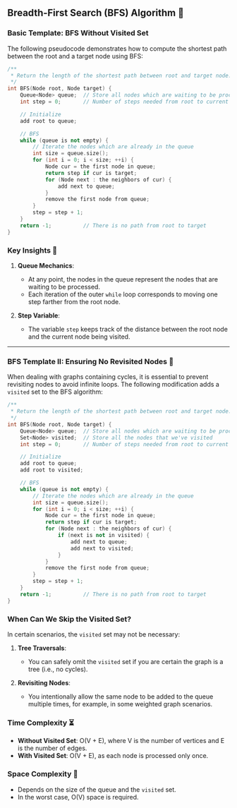 ## Breadth-First Search (BFS) Algorithm 🔎

### Basic Template: BFS Without Visited Set 

The following pseudocode demonstrates how to compute the shortest path between the root and a target node using BFS:

```cpp
/**
 * Return the length of the shortest path between root and target node.
 */
int BFS(Node root, Node target) {
    Queue<Node> queue;  // Store all nodes which are waiting to be processed
    int step = 0;       // Number of steps needed from root to current node

    // Initialize
    add root to queue;

    // BFS
    while (queue is not empty) {
        // Iterate the nodes which are already in the queue
        int size = queue.size();
        for (int i = 0; i < size; ++i) {
            Node cur = the first node in queue;
            return step if cur is target;
            for (Node next : the neighbors of cur) {
                add next to queue;
            }
            remove the first node from queue;
        }
        step = step + 1;
    }
    return -1;          // There is no path from root to target
}
```

### Key Insights 🫠

1. **Queue Mechanics**:
   - At any point, the nodes in the queue represent the nodes that are waiting to be processed.
   - Each iteration of the outer `while` loop corresponds to moving one step farther from the root node.

2. **Step Variable**:
   - The variable `step` keeps track of the distance between the root node and the current node being visited.

---

### BFS Template II: Ensuring No Revisited Nodes 🔐

When dealing with graphs containing cycles, it is essential to prevent revisiting nodes to avoid infinite loops. The following modification adds a `visited` set to the BFS algorithm:

```cpp
/**
 * Return the length of the shortest path between root and target node.
 */
int BFS(Node root, Node target) {
    Queue<Node> queue;  // Store all nodes which are waiting to be processed
    Set<Node> visited;  // Store all the nodes that we've visited
    int step = 0;       // Number of steps needed from root to current node

    // Initialize
    add root to queue;
    add root to visited;

    // BFS
    while (queue is not empty) {
        // Iterate the nodes which are already in the queue
        int size = queue.size();
        for (int i = 0; i < size; ++i) {
            Node cur = the first node in queue;
            return step if cur is target;
            for (Node next : the neighbors of cur) {
                if (next is not in visited) {
                    add next to queue;
                    add next to visited;
                }
            }
            remove the first node from queue;
        }
        step = step + 1;
    }
    return -1;          // There is no path from root to target
}
```

### When Can We Skip the Visited Set? 

In certain scenarios, the `visited` set may not be necessary:

1. **Tree Traversals**:
   - You can safely omit the `visited` set if you are certain the graph is a tree (i.e., no cycles).

2. **Revisiting Nodes**:
   - You intentionally allow the same node to be added to the queue multiple times, for example, in some weighted graph scenarios.

### Time Complexity ⏳
- **Without Visited Set**: O(V + E), where V is the number of vertices and E is the number of edges.
- **With Visited Set**: O(V + E), as each node is processed only once.

### Space Complexity 🔢
- Depends on the size of the queue and the `visited` set.
- In the worst case, O(V) space is required.
